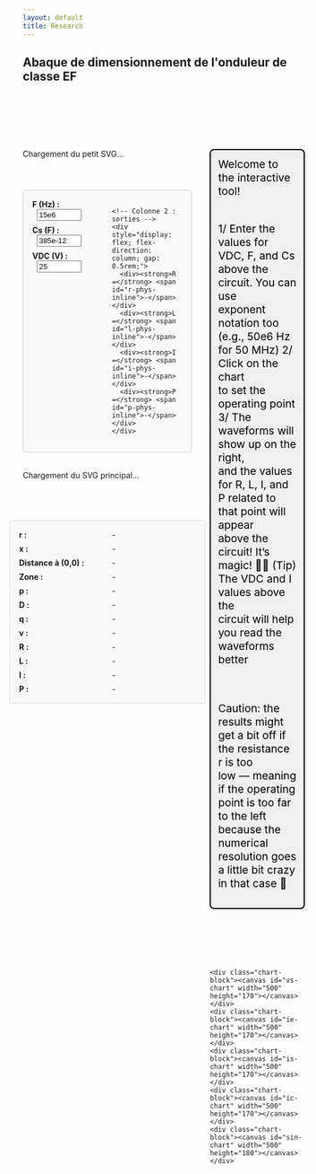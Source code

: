 ```yaml
---
layout: default
title: Research
---
```


## Abaque de dimensionnement de l'onduleur de classe EF

<br><br>
<br><br>

<style>
  .container {
    display: flex;
    gap: 2rem;
    margin-top: 2rem;
    align-items: flex-start;
  }

  #left-panel {
  width: 60%;
  display: flex;
  flex-direction: column;
  align-items: center; /* ou center selon ton besoin */
  gap: 0.5rem; /* facultatif, pour espacer les blocs */
}


  #svg-wrapper, #small-svg-wrapper {
    margin-bottom: 3rem;
    border: none;
    width: 100%;
  }

  svg {
    display: block;
    width: 100%;
    height: auto;
  }

  #info-panel {
    background: #f9f9f9;
    padding: 1rem;
    border: 1px solid #ddd;
    display: grid;
    grid-template-columns: repeat(2, minmax(150px, 1fr));
    gap: 0.5rem 1rem;
    margin-top: 1rem;
  }

  .info-label {
    font-weight: bold;
  }

  #right-panel {
    flex: 1;
    display: flex;
    flex-direction: column;
    gap: 0;
  }

  #top-text {
    font-size: 1.2rem;
    color: #000;
    margin-bottom: 4rem;
    white-space: pre-line;
    max-width: 500px;
    border: 2px solid black;
    padding: 0.8rem;
    background-color: #f0f0f0;
    border-radius: 8px;
    box-shadow: 2px 2px 6px rgba(0, 0, 0, 0.1);
  }

  .chart-block canvas {
    width: 500px !important;
    height: 100px;
    max-width: 100%;
  }

  .dot {
    fill: red;
    stroke: black;
    stroke-width: 1px;
  }
</style>

<div class="container">
  <div id="left-panel">
  <div id="small-svg-wrapper">Chargement du petit SVG...</div>

  <div id="input-vars" style="margin-bottom: 1.5rem; border: 1px solid #ccc; padding: 1rem; border-radius: 6px; max-width: 600px; background: #fafafa; display: grid; grid-template-columns: 1fr 1fr; gap: 1rem;">
    <!-- Colonne 1 : entrées -->
    <div>
      <div style="margin-bottom: 0.5rem;">
        <label for="F-input" style="font-weight: bold;">F (Hz) :</label>
        <input id="F-input" type="number" step="any" value="15e6" style="width: 80px; margin-left: 0.5rem;">
      </div>
      <div style="margin-bottom: 0.5rem;">
        <label for="Cs-input" style="font-weight: bold;">Cs (F) :</label>
        <input id="Cs-input" type="number" step="any" value="385e-12" style="width: 80px; margin-left: 0.5rem;">
      </div>
      <div>
        <label for="VDC-input" style="font-weight: bold;">VDC (V) :</label>
        <input id="VDC-input" type="number" step="any" value="25" style="width: 80px; margin-left: 0.5rem;">
      </div>
    </div>

    <!-- Colonne 2 : sorties -->
    <div style="display: flex; flex-direction: column; gap: 0.5rem;">
      <div><strong>R =</strong> <span id="r-phys-inline">-</span></div>
      <div><strong>L =</strong> <span id="l-phys-inline">-</span></div>
      <div><strong>I =</strong> <span id="i-phys-inline">-</span></div>
      <div><strong>P =</strong> <span id="p-phys-inline">-</span></div>
    </div>
  </div>

  <div id="svg-wrapper">Chargement du SVG principal...</div>

  <div id="info-panel">
    <div class="info-label">r :</div><div id="x-val">-</div>
    <div class="info-label">x :</div><div id="y-val">-</div>
    <div class="info-label">Distance à (0,0) :</div><div id="distance">-</div>
    <div class="info-label">Zone :</div><div id="zone-val">-</div>
    <div class="info-label">p :</div><div id="p-val">-</div>
    <div class="info-label">D :</div><div id="d-val">-</div>
    <div class="info-label">q :</div><div id="q-val">-</div>
    <div class="info-label">v :</div><div id="v-val">-</div>
    <div class="info-label">R :</div><div id="r-phys">-</div>
    <div class="info-label">L :</div><div id="l-phys">-</div>
    <div class="info-label">I :</div><div id="i-phys">-</div>
    <div class="info-label">P :</div><div id="p-phys">-</div>
  </div>
</div>


  <div id="right-panel">
    <div id="top-text">Welcome to the interactive tool! 

1/ Enter the values for VDC, F, and Cs above the circuit. You can use exponent notation too (e.g., 50e6 Hz for 50 MHz)
2/ Click on the chart to set the operating point
3/ The waveforms will show up on the right, and the values for R, L, I, and P related to that point will appear above the circuit! It’s magic! 🧙‍♂️
(Tip) The VDC and I values above the circuit will help you read the waveforms better

Caution: the results might get a bit off if the resistance r is too low — meaning if the operating point is too far to the left because the numerical resolution goes a little bit crazy in that case 😬
    </div>

    <div class="chart-block"><canvas id="vs-chart" width="500" height="170"></canvas></div>
    <div class="chart-block"><canvas id="ie-chart" width="500" height="170"></canvas></div>
    <div class="chart-block"><canvas id="is-chart" width="500" height="170"></canvas></div>
    <div class="chart-block"><canvas id="ic-chart" width="500" height="170"></canvas></div>
    <div class="chart-block"><canvas id="sin-chart" width="500" height="180"></canvas></div>
  </div>
</div>

<script src="https://cdn.jsdelivr.net/npm/chart.js"></script>

<script>
const PI = Math.PI;

const frontier = Array.from({ length: 500 }, (_, j) => {
  const theta = (j / 499) * PI;
  const r = (1 / PI) * Math.pow(Math.sin(theta), 2);
  const x = (1 / PI) * (theta - Math.sin(theta) * Math.cos(theta));
  return { theta, x, r };
});

function getFrontierR(xTarget) {
  let left = 0, right = frontier.length - 1;
  while (left < right) {
    const mid = Math.floor((left + right) / 2);
    frontier[mid].x < xTarget ? (left = mid + 1) : (right = mid);
  }
  return frontier[left]?.r || 0;
}

function solveZCS(r, x) {
  for (let j = 0; j < 1000; j++) {
    const theta = (j / 999) * PI;
    const sinTh = Math.sin(theta), cosTh = Math.cos(theta);
    const sinTh4 = Math.pow(Math.sin(theta / 2), 4);
    const xTheta = (1 / PI) * (theta - sinTh * cosTh);
    const denom = PI * r + 4 * sinTh4;
    const rTheta = (4 / PI) * ((1 / (4 / denom)) - sinTh4);
    if (Math.abs(xTheta - x) < 0.005 && Math.abs(rTheta - r) < 0.01) {
      const i = 4 / denom;
      const p = (8 * r) / (denom * denom);
      const D = 0.5 - theta / (2 * PI);
      const v = 1 + 2 * (Math.cos(theta) - 1) / denom;
      return { p, D, q: 0, v, i, theta, phi: 0 };
    }
  }
  return null;
}

function solveZVS(r, x) {
  for (let j = 0; j < 5000; j++) {
    const theta = (j / 4999) * PI;
    const phiMin = (theta - PI) / 2;
    for (let k = 0; k < 1000; k++) {
      const phi = phiMin + (k / 999) * -phiMin;
      const sinTh = Math.sin(theta);
      const sinTerm = Math.sin(theta - 2 * phi);
      const rTh = (1 / PI) * sinTh * sinTerm;
      const xTh = (1 / PI) * (theta - sinTh * Math.cos(theta - 2 * phi));
      if (Math.abs(rTh - r) < 0.001 && Math.abs(xTh - x) < 0.001) {
        const denom = Math.pow(Math.cos(phi) - Math.cos(phi - theta), 2);
        const p = (2 / PI) * sinTh * sinTerm / denom;
        const q = (1 - Math.cos(phi)) / (1 + Math.cos(phi - theta));
        const i = Math.sqrt((2 * p) / r);
        const D = 0.5 - theta / (2 * PI);
        return { p, D, q, v: 0, i, theta, phi };
      }
    }
  }
  return null;
}

function drawDot(svg, xPix, yPix) {
  svg.querySelector('.dot')?.remove();
  const dot = document.createElementNS("http://www.w3.org/2000/svg", "circle");
  dot.setAttribute("cx", xPix);
  dot.setAttribute("cy", yPix);
  dot.setAttribute("r", 5);
  dot.setAttribute("class", "dot");
  svg.appendChild(dot);
}

function updateInfoPanel(r, x, distance, zone, res) {
  const set = (id, val) => document.getElementById(id).textContent = val;

  set('x-val', r.toFixed(4));
  set('y-val', x.toFixed(4));
  set('zone-val', zone);
  set('p-val', res ? res.p.toFixed(4) : '-');
  set('d-val', res ? res.D.toFixed(4) : '-');
  set('q-val', res ? res.q.toFixed(4) : '-');
  set('v-val', res ? res.v.toFixed(4) : '-');

  const F = parseFloat(document.getElementById('F-input')?.value);
  const Cs = parseFloat(document.getElementById('Cs-input')?.value);
  const VDC = parseFloat(document.getElementById('VDC-input')?.value);

  if (res && !isNaN(F) && !isNaN(Cs) && !isNaN(VDC)) {
    const Rval = r / (2 * PI * F * Cs);
    const Lval = x / (4 * PI * PI * F * F * Cs);
    const Ival = res.i * 2 * PI * F * Cs * VDC;
    const Pval = res.p * 2 * PI * F * Cs * VDC * VDC;

    set('r-phys', Rval.toFixed(4) + ' Ω');
    set('l-phys', Lval.toExponential(2) + ' H');
    set('i-phys', Ival.toFixed(3) + ' A');
    set('p-phys', Pval.toFixed(2) + ' W');

    // Met à jour la colonne de droite (inline)
    set('r-phys-inline', Rval.toFixed(4) + ' Ω');
    set('l-phys-inline', Lval.toExponential(2) + ' H');
    set('i-phys-inline', Ival.toFixed(3) + ' A');
    set('p-phys-inline', Pval.toFixed(2) + ' W');
  } else {
    set('r-phys', '-');
    set('l-phys', '-');
    set('i-phys', '-');
    set('p-phys', '-');

    // Met à jour la colonne de droite (inline)
    set('r-phys-inline', '-');
    set('l-phys-inline', '-');
    set('i-phys-inline', '-');
    set('p-phys-inline', '-');
  }
}




function plotCharts(res) {
  const N = 1000;
  const theta = res.theta;
  const phi = res.phi || 0;
  const i = res.i;

  const data = { vs: [], ie: [], is: [], ic: [], sin: [] };

  for (let k = 0; k <= N; k++) {
    const wt = (k / N) * 4 * PI;
    const wtMod = wt % (2 * PI);
    const sinTerm = Math.sin(wt + phi);

    data.sin.push({ x: wt, y: sinTerm });

    let vsVal = 0;
    if (wtMod > Math.PI - theta && wtMod <= Math.PI) {
      vsVal = -i * (Math.cos(phi - theta) + Math.cos(wtMod + phi));
    } else if (wtMod > Math.PI && wtMod <= 2 * Math.PI - theta) {
      vsVal = 2;
    } else if (wtMod > 2 * Math.PI - theta) {
      vsVal = 2 + i * (Math.cos(phi - theta) - Math.cos(wtMod + phi));
    }
    data.vs.push({ x: wt, y: 0.98*vsVal });

    data.ie.push({ x: wt, y: (wtMod <= Math.PI - theta || (wtMod > Math.PI && wtMod <= 2 * Math.PI - theta)) ? sinTerm * (wtMod <= Math.PI - theta ? 1 : -1) : 0 });
    data.ic.push({ x: wt, y: (wtMod > Math.PI - theta && wtMod <= Math.PI || wtMod > 2 * Math.PI - theta) ? sinTerm : 0 });
    data.is.push({ x: wt, y: (wtMod <= Math.PI - theta) ? 0.98*2 * sinTerm : 0 });
  }

  const chartParams = {
    vs: { label: 'vs(ωt) / VDC', color: 'blue' },
    ie: { label: 'ie(ωt) / I', color: 'red' },
    is: { label: 'is(ωt) / I', color: 'green' },
    ic: { label: 'iC(ωt) / I', color: 'orange' },
    sin: { label: 'i(ωt) / I', color: 'purple' }
  };

  const formatPi = val => {
    const n = val / PI;
    const rounded = Math.round(n);
    return Math.abs(n - rounded) < 0.05 ? (rounded === 0 ? '0' : `${rounded === 1 ? '' : rounded}π`) : '';
  };

  for (const [key, { label, color }] of Object.entries(chartParams)) {
    const ctx = document.getElementById(`${key}-chart`).getContext('2d');
    const config = {
      type: 'line',
      data: {
        datasets: [{
          label,
          data: data[key],
          borderColor: color,
          borderWidth: 2,
          pointRadius: 0
        }]
      },
      options: {
        responsive: false,
        plugins: { legend: { display: false } },
        scales: {
          x: {
            type: 'linear',
            min: 0,
            max: 4 * PI,
            ticks: { stepSize: PI, callback: formatPi },
            title: { display: key === 'sin', text: 'ωt (rad)' }
          },
          y: {
  min: -2,
  max: 2,
  title: { display: true, text: label },
  ticks: {
    values: [-2, -1, 0, 1, 2],  // ticks forcés
    callback: function(value) {
      return value;  // affichage brut
    }
  }
}





        }
      }
    };

    if (window[`${key}Chart`]) {
      window[`${key}Chart`].data.datasets[0].data = data[key];
      window[`${key}Chart`].update();
    } else {
      window[`${key}Chart`] = new Chart(ctx, config);
    }
  }
}

fetch('/assets/img/circuit_EF.svg')
  .then(res => res.text())
  .then(svg => document.getElementById('small-svg-wrapper').innerHTML = svg)
  .catch(() => document.getElementById('small-svg-wrapper').textContent = 'Erreur de chargement du petit SVG.');

fetch('/assets/img/chart_EF.svg')
  .then(res => res.text())
  .then(svgText => {
    const wrapper = document.getElementById('svg-wrapper');
    wrapper.innerHTML = svgText;
    const svg = wrapper.querySelector('svg');
    svg.setAttribute('id', 'mysvg');

    // Récupération des champs input
const FInput = document.getElementById('F-input');
const CsInput = document.getElementById('Cs-input');
const VDCInput = document.getElementById('VDC-input');


    svg.addEventListener('click', evt => {
      const pt = svg.createSVGPoint();
      pt.x = evt.clientX;
      pt.y = evt.clientY;
      const svgPoint = pt.matrixTransform(svg.getScreenCTM().inverse());
      const [xPix, yPix] = [svgPoint.x, svgPoint.y];

      const r = 0.000531 * xPix - 0.1078;
      const x = -0.001022 * yPix + 1.0918;
      const dist = Math.sqrt(r * r + x * x);

      drawDot(svg, xPix, yPix);

      // Lire les valeurs des champs
const F = parseFloat(FInput.value);
const Cs = parseFloat(CsInput.value);
const VDC = parseFloat(VDCInput.value);
console.log('Valeurs utilisateur :', { F, Cs, VDC });


      let zone = 'Hors zone', res = null;
      if (r >= 0 && r <= 2 / PI && x >= 0 && x <= 1) {
        const rFrontier = getFrontierR(x);
        if (r < rFrontier) {
          zone = 'ZVS';
          res = solveZVS(r, x);
        } else {
          zone = 'ZCS';
          res = solveZCS(r, x);
        }
      }

      updateInfoPanel(r, x, dist, zone, res);
      if (res) plotCharts(res);
    });
  })
  .catch(err => {
    document.getElementById('svg-wrapper').textContent = 'Erreur de chargement du SVG principal.';
    console.error("Erreur SVG:", err);
  });
</script>

